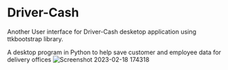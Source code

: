 # Driver-Cash
Another User interface for Driver-Cash desketop application using ttkbootstrap library.


A desktop program in Python to help save customer and employee data for delivery offices
![Screenshot 2023-02-18 174318](https://user-images.githubusercontent.com/87886756/219875016-a37f4b30-6eae-411a-828b-f96f74f709b7.jpg)
